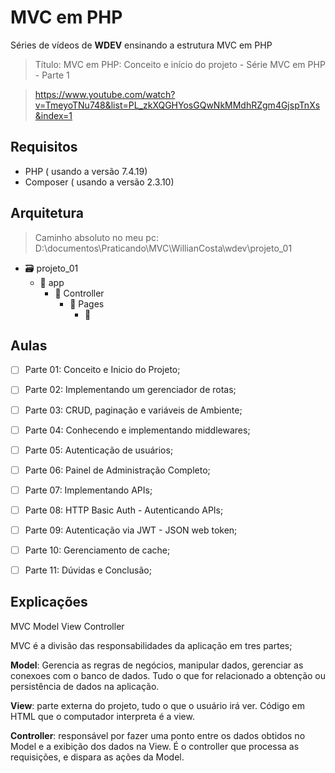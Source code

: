 # MVC em PHP 

Séries de vídeos de **WDEV** ensinando a estrutura MVC em PHP 

> Título: MVC em PHP: Conceito e início do projeto - Série MVC em PHP - Parte 1


> https://www.youtube.com/watch?v=TmeyoTNu748&list=PL_zkXQGHYosGQwNkMMdhRZgm4GjspTnXs&index=1




## Requisitos

* PHP ( usando a versão 7.4.19)
* Composer ( usando a versão 2.3.10)


## Arquitetura

> Caminho absoluto  no meu pc: D:\documentos\Praticando\MVC\WillianCosta\wdev\projeto_01

- :card_file_box: projeto_01
	- :open_file_folder: app
		- :open_file_folder: Controller
			- :open_file_folder: Pages 
				- :page_facing_up: 

## Aulas 

- [ ]  Parte 01: Conceito e Inicio do Projeto;
- [ ]  Parte 02: Implementando um gerenciador de rotas;
- [ ]  Parte 03: CRUD, paginação e variáveis de Ambiente;
- [ ]  Parte 04: Conhecendo e implementando middlewares;
- [ ]  Parte 05: Autenticação de usuários;
- [ ]  Parte 06: Painel de Administração Completo;
- [ ]  Parte 07: Implementando APIs;
- [ ]  Parte 08: HTTP Basic Auth - Autenticando APIs;
- [ ]  Parte 09: Autenticação via JWT - JSON web token;
- [ ]  Parte 10: Gerenciamento de cache;
- [ ]  Parte 11: Dúvidas e Conclusão;


## Explicações


MVC 
Model
View 
Controller

MVC é a divisão das responsabilidades da aplicação em tres partes; 

**Model**: Gerencia as regras de negócios, manipular dados, gerenciar as conexoes com o banco de dados. Tudo o que for relacionado a obtenção ou persistência de dados na aplicação. 

**View**: parte externa do projeto, tudo o que o usuário irá ver. Código em HTML que o computador interpreta é a view. 

**Controller**: responsável por fazer uma ponto entre os dados obtidos no Model e a exibição dos dados na View.  É o controller que processa as requisições, e dispara as ações da Model.




